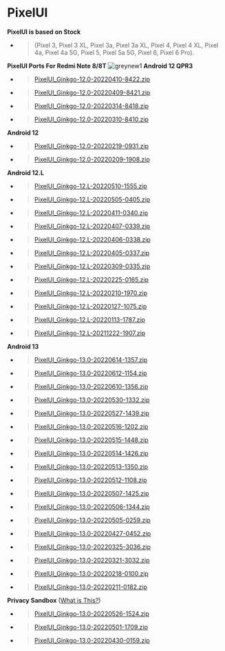 # PixelUI
**PixelUI is based on Stock** 
- > (Pixel 3, Pixel 3 XL, Pixel 3a, Pixel 3a XL, Pixel 4, Pixel 4 XL, Pixel 4a, Pixel 4a 5G, Pixel 5, Pixel 5a 5G, Pixel 6, Pixel 6 Pro).

**PixelUI Ports For Redmi Note 8/8T**
![greynew1](https://user-images.githubusercontent.com/37813398/172945814-95f91607-ce2c-4c74-9b9e-3115afaf3552.jpg)
**Android 12 QPR3**
- >[PixelUI_Ginkgo-12.0-20220410-8422.zip](https://drive.google.com/uc?id=1ZwfYfz5SfxSeS-0m7404Lhz90vT2G0EI&export=download)
- >[PixelUI_Ginkgo-12.0-20220409-8421.zip](https://drive.google.com/uc?id=12AS76M0ka46ZOEdkkxcX-v4mDH4LyFf6&export=download)
- >[PixelUI_Ginkgo-12.0-20220314-8418.zip](https://drive.google.com/uc?id=1A5VrqLRBKvqMaB6hTbju32RzYxYJvm-0&export=download)
- >[PixelUI_Ginkgo-12.0-20220310-8410.zip](https://drive.google.com/uc?id=1ijwW-UmK0wI8dlF7tqPM-jFb1JuQj44I&export=download)

**Android 12**
- >[PixelUI_Ginkgo-12.0-20220219-0931.zip](https://drive.google.com/uc?id=1e0nF2SoO-0LVXQWbyAvYbIPODeUrAnFn&export=download)
- >[PixelUI_Ginkgo-12.0-20220209-1908.zip](https://drive.google.com/uc?id=1GkYBtW_8VnyhRSZqeAGI2oDAZ-oPLHbp&export=download)

**Android 12.L**
- >[PixelUI_Ginkgo-12.L-20220510-1555.zip](https://drive.google.com/uc?id=1-wuAmF1d7cLcgkk01rHj-ztZC42TQxXt&export=download)
- >[PixelUI_Ginkgo-12.L-20220505-0405.zip](https://drive.google.com/uc?id=1xSBh_mqGQcsHFCyH_YrRyvers9BN3xAy&export=download)
- >[PixelUI_Ginkgo-12.L-20220411-0340.zip](https://drive.google.com/uc?id=1kQO_jgTnRvCsc5fJ2aQCf9l-A-ebH0sj&export=download)
- >[PixelUI_Ginkgo-12.L-20220407-0339.zip](https://drive.google.com/uc?id=1HrYkVbOK4jk6zst-jgJcqhKbILsvOVSC&export=download)
- >[PixelUI_Ginkgo-12.L-20220406-0338.zip](https://drive.google.com/uc?id=1WWOFjP-t0AkEfvgK6REGisSijMJtoIrn&export=download)
- >[PixelUI_Ginkgo-12.L-20220405-0337.zip](https://drive.google.com/uc?id=1Y0gyKDoylMr74s2qCRGiep4DSjKgKO0Z&export=download)
- >[PixelUI_Ginkgo-12.L-20220309-0335.zip](https://drive.google.com/file/d/19Wiuagqanib2Q_-trKbq9OsiSWm0hQTE/view)
- >[PixelUI_Ginkgo-12.L-20220225-0165.zip](https://drive.google.com/file/d/1yfO9cQRoK1XLZ9ZrEn7QKU3WvrDYJzon/view?usp=drivesdk)
- >[PixelUI_Ginkgo-12.L-20220210-1970.zip](https://drive.google.com/uc?id=1IJZDy8PBtW-uKwzjKWiSW0LCOXygny1y&export=download)
- >[PixelUI_Ginkgo-12.L-20220127-1075.zip](https://drive.google.com/uc?id=18SfYWaPSc_j3d3aA1Nte8PO5cVEd5bE7&export=download)
- >[PixelUI_Ginkgo-12.L-20220113-1787.zip](https://drive.google.com/file/d/10M_jchJFuMX1UXJJnaGB-sU0WOJ_tlMs/view?usp=drivesdk)
- >[PixelUI_Ginkgo-12.L-20211222-1907.zip](https://drive.google.com/file/d/1KVI4n2nor0M_IKjmzePl3nU3YjZ8L9cY/view?usp=drivesdk)

**Android 13**
- >[PixelUI_Ginkgo-13.0-20220614-1357.zip](https://drive.google.com/uc?id=1KNoG7ax3AsXrcW2ryLoD_LaJnOgPLpdr&export=download)
- >[PixelUI_Ginkgo-13.0-20220612-1154.zip](https://drive.google.com/uc?id=1YG4yc8QGROo9aNvx5MU84Ot96KrT2yEx&export=download)
- >[PixelUI_Ginkgo-13.0-20220610-1356.zip](https://drive.google.com/uc?id=1SkdGaZQNZpHy5wJTYYjHGvE2x9yqNwpP&export=download)
- >[PixelUI_Ginkgo-13.0-20220530-1332.zip](https://drive.google.com/u/0/uc?id=1oyYyHnuSOXohtwmWUOc2fuoWUcsHoUYr&export=download)
- >[PixelUI_Ginkgo-13.0-20220527-1439.zip](https://drive.google.com/uc?id=1NPTYOryHMViVJT-hV_Vu4lLxQfQ9LspY&export=download)
- >[PixelUI_Ginkgo-13.0-20220516-1202.zip](https://drive.google.com/uc?id=1oF_JNURe1cHixLdr_hlGnj8ymmQXdj7K&export=download)
- >[PixelUI_Ginkgo-13.0-20220515-1448.zip](https://drive.google.com/uc?id=1HBMCXaKVItxZVMpR_ujysb9Rqp9SjqIu&export=download)
- >[PixelUI_Ginkgo-13.0-20220514-1426.zip](https://drive.google.com/uc?id=1V9QTnpCDRMThmp6PenNJdIBoQLtYs3VP&export=download)
- >[PixelUI_Ginkgo-13.0-20220513-1350.zip](https://drive.google.com/uc?id=1YZFp_jLt8GsKOF3PhkZhCFEUFLj6_9rA&export=download)
- >[PixelUI_Ginkgo-13.0-20220512-1108.zip](https://drive.google.com/uc?id=1jmmVvwlbaxgvQEdK39R99eq_YHiHY9zF&export=download)
- >[PixelUI_Ginkgo-13.0-20220507-1425.zip](https://drive.google.com/uc?id=10pg25xkJlTDUnysRs-sbByUU8MEmo08H&export=download)
- >[PixelUI_Ginkgo-13.0-20220506-1344.zip](https://drive.google.com/uc?id=1MrJEzuAFX3okPYS2BlVAmEHi8DCmlCxq&export=download)
- >[PixelUI_Ginkgo-13.0-20220505-0259.zip](https://drive.google.com/file/d/1Y0bl4kuOC2KU1Jg9oMfpUpydsBe3Unxk/view?usp=sharing)
- >[PixelUI_Ginkgo-13.0-20220427-0452.zip](https://drive.google.com/uc?id=1sEip-C-1HbLwRkXJAcDiN5UHnQeXURaJ&export=download)
- >[PixelUI_Ginkgo-13.0-20220325-3036.zip](https://drive.google.com/uc?id=1fibdEAEBy6vx0-nVGX2ncf3G0_wE0Bal&export=download)
- >[PixelUI_Ginkgo-13.0-20220321-3032.zip](https://drive.google.com/uc?id=1oOgbYthTAVW7pVPRbNkLxYsPl9ZRtqVx&export=download)
- >[PixelUI_Ginkgo-13.0-20220218-0100.zip](https://drive.google.com/uc?id=1aMMMHTQFZvPXavQFtsR9QnXG0XoNaOhd&export=download)
- >[PixelUI_Ginkgo-13.0-20220211-0182.zip](https://drive.google.com/uc?id=1ACHdqvf2NK0Rql2Ul1LMmlL5wrAwWztl&export=download)

**Privacy Sandbox** ([What is This?](https://developer.android.com/design-for-safety/privacy-sandbox/program-overview))
- >[PixelUI_Ginkgo-13.0-20220526-1524.zip](https://drive.google.com/uc?id=1_59mM4xpD07RCb0pZdm6LLju7dt0RDjc&export=download)
- >[PixelUI_Ginkgo-13.0-20220501-1709.zip](https://drive.google.com/uc?id=1XBkSWDrPL0vzkjdsIyPY5n__GKFR6kUh&export=download)
- >[PixelUI_Ginkgo-13.0-20220430-0159.zip](https://drive.google.com/uc?id=1pnRp_3Gy7E7LHOwj17wGOX7f5_vqOOz8&export=download)
